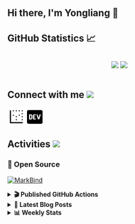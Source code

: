 ## Hi there, I'm Yongliang 👋 

## GitHub Statistics :chart_with_upwards_trend:
<div align="center">
<div style="display: flex; align-items: center; justify-content: center;">

[![](https://github-readme-stats.vercel.app/api?username=tlylt&show_icons=true&theme=tokyonight&hide_border=true&locale=en)](https://github.com/tlylt)
[![](https://github-readme-streak-stats.herokuapp.com/?user=tlylt&theme=tokyonight&hide_border=true)](https://github.com/tlylt)
</div>
</div>

## Connect with me <img src="https://media.giphy.com/media/2wh5K5yE3ulp3xgYcG/giphy-downsized.gif" width="30">

<a href="https://www.yongliangliu.com/" target="_blank"><img align="center" src="static/site-icon.png" alt="yongliangliu.com" height="40" width="40" /></a>
<a href="https://dev.to/tlylt" target="_blank"><img align="center" src="static/dev-badge.svg" alt="dev.to/tlylt" height="35" width="35" /></a>

## Activities <img src="https://media.giphy.com/media/WUlplcMpOCEmTGBtBW/giphy.gif" width="30">

### 🔭 Open Source

[![MarkBind](https://github-readme-stats.vercel.app/api/pin/?username=markbind&repo=markbind)](https://github.com/MarkBind/markbind)

<details>
<summary> <b>🎬 Published GitHub Actions </b> </summary>

[![install-graphviz](https://github-readme-stats.vercel.app/api/pin/?username=tlylt&repo=install-graphviz)](https://github.com/tlylt/install-graphviz)

[![reposense-action](https://github-readme-stats.vercel.app/api/pin/?username=tlylt&repo=reposense-action)](https://github.com/tlylt/reposense-action)

[![markbin-action](https://github-readme-stats.vercel.app/api/pin/?username=markbind&repo=markbind-action)](https://github.com/MarkBind/markbind-action)

</details>

<details>
<summary> <b>📕 Latest Blog Posts</b> </summary>

<!-- BLOG-POST-LIST:START -->
- [Open Source Software &lpar;OSS&rpar; Developer Journey](https://www.yongliangliu.com/blog/oss-dev-logs/)
- [Crossing abstraction barrier between parent and child class](https://www.yongliangliu.com/blog/cross-abstraction-barrier-between-parent-child/)
- [Intermediate GitHub CI Workflow Walk Through](https://www.yongliangliu.com/blog/intermediate-github-ci-workflow-walk-through/)
- [RooFind](https://www.yongliangliu.com/blog/roofind/)
- [Prove that the problem of determining whether a graph is connected is evasive](https://www.yongliangliu.com/blog/prove-graph-check-connected-evasive/)
<!-- BLOG-POST-LIST:END -->

</details>

<details>
<summary> <b>📊 Weekly Stats</b> </summary>

<!--START_SECTION:waka-->
![Code Time](http://img.shields.io/badge/Code%20Time-481%20hrs%2020%20mins-blue)

**🐱 My GitHub Data** 

> 🏆 3,907 Contributions in the Year 2022
 > 
> 📦 298.9 kB Used in GitHub's Storage 
 > 
> 🚫 Not Opted to Hire
 > 
> 📜 123 Public Repositories 
 > 
> 🔑 23 Private Repositories  
 > 
**I'm an Early 🐤** 

```text
🌞 Morning    376 commits    ██████░░░░░░░░░░░░░░░░░░░   26.48% 
🌆 Daytime    403 commits    ███████░░░░░░░░░░░░░░░░░░   28.38% 
🌃 Evening    521 commits    █████████░░░░░░░░░░░░░░░░   36.69% 
🌙 Night      120 commits    ██░░░░░░░░░░░░░░░░░░░░░░░   8.45%

```
📅 **I'm Most Productive on Friday** 

```text
Monday       186 commits    ███░░░░░░░░░░░░░░░░░░░░░░   13.1% 
Tuesday      152 commits    ██░░░░░░░░░░░░░░░░░░░░░░░   10.7% 
Wednesday    222 commits    ████░░░░░░░░░░░░░░░░░░░░░   15.63% 
Thursday     216 commits    ███░░░░░░░░░░░░░░░░░░░░░░   15.21% 
Friday       262 commits    ████░░░░░░░░░░░░░░░░░░░░░   18.45% 
Saturday     178 commits    ███░░░░░░░░░░░░░░░░░░░░░░   12.54% 
Sunday       204 commits    ███░░░░░░░░░░░░░░░░░░░░░░   14.37%

```


📊 **This Week I Spent My Time On** 

```text
⌚︎ Time Zone: Asia/Singapore

💬 Programming Languages: 
JavaScript               9 hrs 1 min         █████████████████░░░░░░░░   69.56% 
Markdown                 1 hr 11 mins        ██░░░░░░░░░░░░░░░░░░░░░░░   9.17% 
YAML                     1 hr 1 min          ██░░░░░░░░░░░░░░░░░░░░░░░   7.85% 
reStructuredText         30 mins             █░░░░░░░░░░░░░░░░░░░░░░░░   3.98% 
Other                    27 mins             ░░░░░░░░░░░░░░░░░░░░░░░░░   3.47%

```


 Last Updated on 16/09/2022 00:50:19 UTC
<!--END_SECTION:waka-->

</details>
